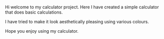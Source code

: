 
Hi welcome to my calculator project. Here I have created a simple calculator that does basic calculations.

I have tried to make it look aesthetically pleasing using various colours. 

Hope you enjoy using my calculator. 

